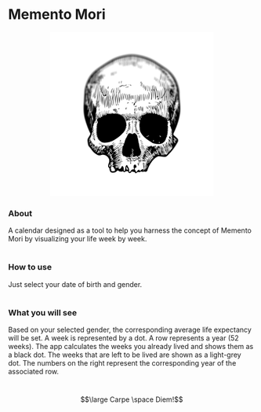 # Memento Mori
<center><img src="assets/logo_README.png" alt="drawing" width="333"/>
</center>

### About
A calendar designed as a tool to help you harness the concept of Memento Mori by visualizing your life week by week.

#
### How to use
Just select your date of birth and gender.
#
### What you will see
Based on your selected gender, the corresponding average life expectancy will be set.
A week is represented by a dot. A row represents a year (52 weeks).
The app calculates the weeks you already lived and shows them as a black dot.
The weeks that are left to be lived are shown as a light-grey dot.
The numbers on the right represent the corresponding year of the associated row.
#
$$\large Carpe \space Diem!$$
